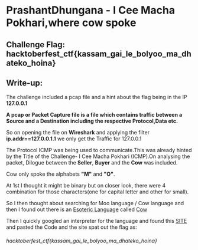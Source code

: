 # PrashantDhungana - I Cee Macha Pokhari,where cow spoke

## Challenge Flag: hacktoberfest_ctf{kassam_gai_le_bolyoo_ma_dhateko_hoina}

## Write-up:

The challenge included a pcap file and a hint about the flag being in the IP **127.0.0.1**

**A pcap or Packet Capture file is a file which contains traffic between a Source and a Destination including the respective Protocol,Data etc.**

So on opening the file on **Wireshark** and applying the filter **ip.addr==127.0.0.1.1** we only get the Traffic for 127.0.0.1

The Protocol ICMP was being used to communicate.This was already hinted by the Title of the Challenge- I Cee Macha Pokhari (ICMP).On analysing the packet, Dilogue between the **Seller**, **Buyer** and the **Cow** was included.

Cow only spoke the alphabets **"M"** and **"O"**.

At 1st I thought it might be binary but on closer look, there were 4 combination for those characters(one for capital letter and other for small).

So I then thought about searching for Moo language / Cow language and then I found out there is an [Esoteric Language](https://en.wikipedia.org/wiki/Esoteric_programming_language) called [Cow](https://esolangs.org/wiki/COW)

Then I quickly googled an interpreter for the language and found this [SITE](https://frank-buss.de/cow.html) and pasted the Code and the site spat out the flag as:

###### hacktoberfest_ctf{kassam_gai_le_bolyoo_ma_dhateko_hoina}

  

